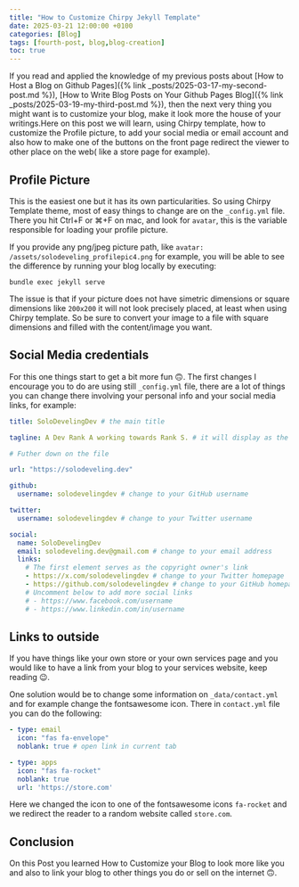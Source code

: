 ```yaml
---
title: "How to Customize Chirpy Jekyll Template"
date: 2025-03-21 12:00:00 +0100
categories: [Blog]
tags: [fourth-post, blog,blog-creation]
toc: true
---
```


If you read and applied the knowledge of my previous posts about [How to Host a Blog on Github Pages]({% link _posts/2025-03-17-my-second-post.md %}), [How to Write Blog Posts on Your Github Pages Blog]({% link _posts/2025-03-19-my-third-post.md %}), then the next very thing you might want is to customize your blog, make it look more the house of your writings.Here on this post we will learn, using Chirpy template, how to customize the Profile picture, to add your social media or email account and also how to make one of the buttons on the front page redirect the viewer to other place on the web( like a store page for example).

## Profile Picture

This is the easiest one but it has its own particularities. So using Chirpy Template theme, most of easy things to change are on the ``_config.yml`` file. There you hit Ctrl+F or &#8984;+F on mac, and look for ``avatar``, this is the variable responsible for loading your profile picture. 

If you provide any png/jpeg picture path, like ``avatar: /assets/solodeveling_profilepic4.png`` for example, you will be able to see the difference by running your blog locally by executing:

```
bundle exec jekyll serve
```

The issue is that if your picture does not have simetric dimensions or square dimensions like ``200x200`` it will not look precisely placed, at least when using Chirpy template. So be sure to convert your image to a file with square dimensions and filled with the content/image you want.

## Social Media credentials

For this one things start to get a bit more fun 🙃. The first changes I encourage you to do are using still ``_config.yml`` file, there are a lot of things you can change there involving your personal info and your social media links, for example:

```YAML
title: SoloDevelingDev # the main title

tagline: A Dev Rank A working towards Rank S. # it will display as the subtitle

# Futher down on the file

url: "https://solodeveling.dev"

github:
  username: solodevelingdev # change to your GitHub username

twitter:
  username: solodevelingdev # change to your Twitter username

social:
  name: SoloDevelingDev
  email: solodeveling.dev@gmail.com # change to your email address
  links:
    # The first element serves as the copyright owner's link
    - https://x.com/solodevelingdev # change to your Twitter homepage
    - https://github.com/solodevelingdev # change to your GitHub homepage
    # Uncomment below to add more social links
    # - https://www.facebook.com/username
    # - https://www.linkedin.com/in/username

```

## Links to outside

If you have things like your own store or your own services page and you would like to have a link from your blog to your services website, keep reading 😉. 

One solution would be to change some information on ``_data/contact.yml`` and for example change the fontsawesome icon. There in ``contact.yml`` file you can do the following:

```YAML
- type: email
  icon: "fas fa-envelope"
  noblank: true # open link in current tab

- type: apps
  icon: "fas fa-rocket"
  noblank: true
  url: 'https://store.com'
```

Here we changed the icon to one of the fontsawesome icons ``fa-rocket`` and we redirect the reader to a random website called ``store.com``.

## Conclusion

On this Post you learned How to Customize your Blog to look more like you and also to link your blog to other things you do or sell on the internet 🙃.